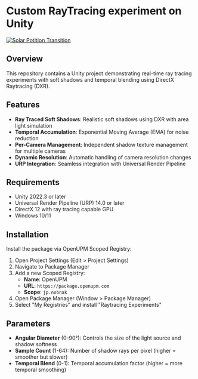 # Custom RayTracing experiment on Unity

[![Solar Potition Transition](http://img.youtube.com/vi/this-eiQw4o/hqdefault.jpg)](https://youtube.com/shorts/this-eiQw4o)

## Overview

This repository contains a Unity project demonstrating real-time ray tracing experiments with soft shadows and temporal blending using DirectX Raytracing (DXR).

## Features

- **Ray Traced Soft Shadows**: Realistic soft shadows using DXR with area light simulation
- **Temporal Accumulation**: Exponential Moving Average (EMA) for noise reduction
- **Per-Camera Management**: Independent shadow texture management for multiple cameras
- **Dynamic Resolution**: Automatic handling of camera resolution changes
- **URP Integration**: Seamless integration with Universal Render Pipeline

## Requirements

- Unity 2022.3 or later
- Universal Render Pipeline (URP) 14.0 or later
- DirectX 12 with ray tracing capable GPU
- Windows 10/11

## Installation

Install the package via OpenUPM Scoped Registry:

1. Open Project Settings (Edit > Project Settings)
2. Navigate to Package Manager
3. Add a new Scoped Registry:
   - **Name**: OpenUPM
   - **URL**: `https://package.openupm.com`
   - **Scope**: `jp.nobnak`
4. Open Package Manager (Window > Package Manager)
5. Select "My Registries" and install "Raytracing Experiments"

## Parameters

- **Angular Diameter** (0-90°): Controls the size of the light source and shadow softness
- **Sample Count** (1-64): Number of shadow rays per pixel (higher = smoother but slower)
- **Temporal Blend** (0-1): Temporal accumulation factor (higher = more temporal smoothing)
